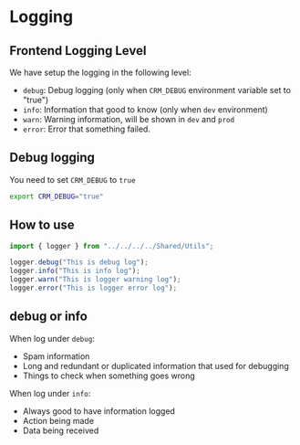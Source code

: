 # Logging

## Frontend Logging Level

We have setup the logging in the following level:

- `debug`: Debug logging (only when `CRM_DEBUG` environment variable set to "true")
- `info`: Information that good to know (only when `dev` environment)
- `warn`: Warning information, will be shown in `dev` and `prod`
- `error`: Error that something failed.

## Debug logging

You need to set `CRM_DEBUG` to `true`

```bash
export CRM_DEBUG="true"
```

## How to use

```ts
import { logger } from "../../../../Shared/Utils";

logger.debug("This is debug log");
logger.info("This is info log");
logger.warn("This is logger warning log");
logger.error("This is logger error log");
```

## debug or info

When log under `debug`:

- Spam information
- Long and redundant or duplicated information that used for debugging
- Things to check when something goes wrong

When log under `info`:

- Always good to have information logged
- Action being made
- Data being received
